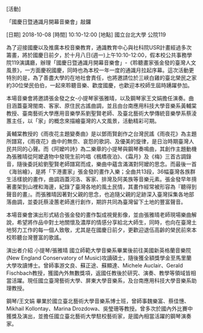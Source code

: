 [活動]

「國慶日暨通識月開幕音樂會」敲鑼

[日期] 2018-10-08
[時間] 10:10-12:00
[地點] 國立台北大學 公院119

為了迎接國慶以及推廣本校音樂教育，通識教育中心與社科院USR計畫經過多次籌畫，將於國慶日前夕，於十月八日(週一)上午10:10-12:00，假本校公共事務學院119演講廳，辦理「國慶日暨通識月開幕音樂會」-《聆聽畫家張金發的臺灣人文風景》，一方面慶祝國慶，同時也為本校一年一度的通識月拉起序幕。這次活動更特別的是，為了善盡大學的在地社會責任，也將邀請位於三峽白雞的臺北榮民之家約30位榮民伯伯，一起來聆聽音樂、歡度國慶，也歡迎本校師生屆時踴躍參加。

本場音樂會將邀請張金發之女-小提琴家張雅晴，以及鋼琴家王文娟擔任演奏。曲目涵蓋臺灣閩南、客家、原住民古謠曲調，並且由台南應用科技大學音樂系黃輔棠教授、臺南藝術大學應用音樂學系劉聖賢老師、及臺北藝術大學傳統音樂學系蔡淩蕙主任，以「家」的概念來描繪臺灣的人文風景，活動精彩可期。

黃輔棠教授的《雨夜花主題變奏曲》是以鄧雨賢創作之台灣民謠《雨夜花》為主題所譜寫，《雨夜花》曲中的無奈、哀怨的歌詞、及優美的旋律，是日治時期臺灣人民共同的心聲。而《阿嬤吟詩》為二樂章的小提琴與鋼琴奏鳴曲，其創作主題動機為張雅晴從阿嬤遺物中發現生前吟唱《楓橋夜泊》、《霜月》及《梅》三首古調錄音，隨後委託給劉聖賢老師譜寫而成，樂曲中蘊含滿滿對阿嬤的思念。而最後一首《海翁繪》，是將「下港畫家」張金發的畫作入樂；全曲共13段，36幅臺灣各族群生活樣貌的畫作，曲調涵蓋河洛、客家、排灣及阿美族等音樂元素。張金發早年揹著畫架到山裡和海邊，紀錄了臺灣各地的風土民情，其畫作經常被形容為『聽得到聲音的畫』。而張雅晴因著對父親的思念，也追隨父親的足跡深入臺灣採集各地部落曲調，並委託蔡淩蕙老師進行創作，期許共同為臺灣留下土地的豐富聲音。

本場音樂會演出形式結合張金發的畫作製成視覺影像，並由張雅晴老師現場樂曲解說，希望將作品中對土地關懷及濃厚的情感分享給北大師生，同時，也向在臺灣土地努力工作的每一個人致敬，尤其是在國慶日前夕，更歡迎退伍高齡的榮民前來本校聆聽台灣豐富的歌謠。



演出者介紹
小提琴/張雅晴
國立師範大學音樂系畢業後前往美國新英格蘭音樂院(New England Conservatory of Music)攻讀碩士，隨後獲全額獎學金至馬里蘭大學攻讀博士。曾師事游文良、蘇正途、蘇顯達、Michele Auclair、Gerald Fischbach教授，獲國內外無數獎項，返國任教後於研究、演奏、教學等領域皆相當活躍。現任國立臺灣藝術大學、屏東大學音樂系，及台南應用科技大學音樂系助理教授。

鋼琴/王文娟
畢業於國立臺北藝術大學音樂系博士班，曾師事魏樂富、蔡佳憓、Mikhail Kollontay、Marina Drozdowa、吳瑩珊等教授。曾多次於國內外比賽中獲獎及演出，並擔任國立臺北藝術大學駐校藝術家，是國內相當活躍的鋼琴演奏家。
